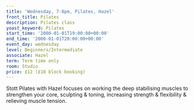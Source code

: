 ```yaml
---
title: 'Wednesday, 7-8pm, Pilates, Hazel'
front_title: Pilates
description: Pilates class
yoast_keyword: Pilates
start_time: '2000-01-01T19:00:00+00:00'
end_time: '2000-01-01T20:00:00+00:00'
event_day: wednesday
level: Beginners/Intermediate
associate: Hazel
term: Term time only
room: Studio
price: £12 (£10 block booking)
---
```

Stott Pilates with Hazel focuses on working the deep stabilising muscles to strengthen your core, sculpting & toning, increasing strength & flexibility & relieving muscle tension.

